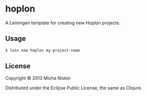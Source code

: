 # hoplon

A Leiningen template for creating new Hoplon projects.

## Usage

```bash
$ lein new hoplon my-project-name
```

## License

Copyright © 2013 Micha Niskin

Distributed under the Eclipse Public License, the same as Clojure.
